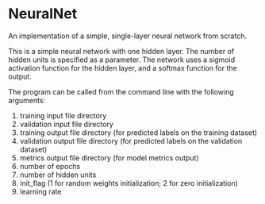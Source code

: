 # NeuralNet
An implementation of a simple, single-layer neural network from scratch.

This is a simple neural network with one hidden layer. The number of hidden units is specified as a parameter. The network uses a sigmoid activation function for the hidden layer, and a softmax function for the output. 

The program can be called from the command line with the following arguments:
1) training input file directory
2) validation input file directory
3) training output file directory (for predicted labels on the training dataset)
4) validation output file directory (for predicted labels on the validation dataset)
5) metrics output file directory (for model metrics output)
6) number of epochs
7) number of hidden units
8) init_flag (1 for random weights initialization; 2 for zero initialization)
9) learning rate 


